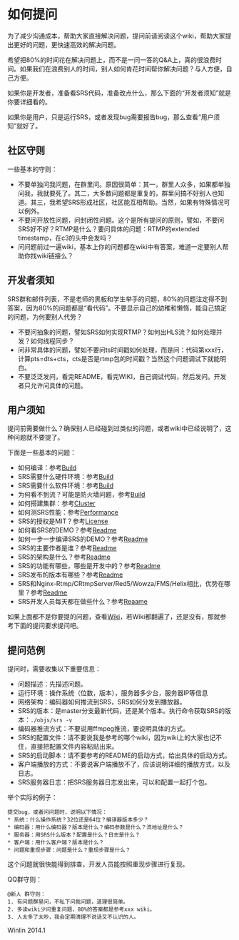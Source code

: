 # 如何提问

为了减少沟通成本，帮助大家直接解决问题，提问前请阅读这个wiki，帮助大家提出更好的问题，更快速高效的解决问题。

希望把80%的时间花在解决问题上，而不是一问一答的Q&A上，真的很浪费时间。如果我们在浪费别人的时间，别人如何肯花时间帮你解决问题？与人方便，自己方便。

如果你是开发者，准备看SRS代码，准备改点什么，那么下面的“开发者须知”就是你要详细看的。

如果你是用户，只是运行SRS，或者发现bug需要报告bug，那么查看“用户须知”就好了。

## 社区守则

一些基本的守则：
* 不要单独问我问题，在群里问。原因很简单：其一，群里人众多，如果都单独问我，我就要死了。其二，大多数问题都是重复的，群里问搞不好别人也知道。其三，我希望SRS形成社区，社区能互相帮助。当然，如果有特殊情况可以例外。
* 不要问开放性问题，问封闭性问题。这个是所有提问的原则，譬如，不要问SRS好不好？RTMP是什么？要问具体的问题：RTMP的extended timestamp，在c3的头中会发吗？
* 问问题前过一遍wiki，基本上你的问题都在wiki中有答案，难道一定要别人帮助你找wiki链接么？

## 开发者须知

SRS群和邮件列表，不是老师的黑板和学生举手的问题，80%的问题注定得不到答案，因为80%的问题都是“看代码”。不要显示自己的幼稚和懒惰，能自己搞定的问题，为何要别人代劳？

* 不要问抽象的问题，譬如SRS如何实现RTMP？如何出HLS流？如何处理并发？如何线程同步？
* 问非常具体的问题，譬如不要问ts时间戳如何处理，而是问：代码第xxx行，计算pts=dts+cts，cts是否是rtmp包的时间戳？当然这个问题调试下就能明白。
* 不要泛泛发问，看完README，看完WIKI，自己调试代码，然后发问。开发者只允许问具体的问题。

## 用户须知

提问前需要做什么？确保别人已经碰到过类似的问题，或者wiki中已经说明了，这种问题就不要提了。

下面是一些基本的问题：

* 如何编译：参考[Build](https://github.com/winlinvip/simple-rtmp-server/wiki/Build)
* SRS需要什么硬件环境：参考[Build](https://github.com/winlinvip/simple-rtmp-server/wiki/Build)
* SRS需要什么软件环境：参考[Build](https://github.com/winlinvip/simple-rtmp-server/wiki/Build)
* 为何看不到流？可能是防火墙问题，参考[Build](https://github.com/winlinvip/simple-rtmp-server/wiki/Build)
* 如何搭建集群：参考[Cluster](https://github.com/winlinvip/simple-rtmp-server/wiki/Cluster)
* 如何测SRS性能：参考[Performance](https://github.com/winlinvip/simple-rtmp-server/wiki/Performance)
* SRS的授权是MIT？参考[License](https://github.com/winlinvip/simple-rtmp-server/blob/master/LICENSE)
* 如何看SRS的DEMO？参考[Readme](https://github.com/winlinvip/simple-rtmp-server#usagesimple)
* 如何一步一步编译SRS的DEMO？参考[Readme](https://github.com/winlinvip/simple-rtmp-server#usagedetail)
* SRS的主要作者是谁？参考[Readme](https://github.com/winlinvip/simple-rtmp-server#authors)
* SRS的架构是什么？参考[Readme](https://github.com/winlinvip/simple-rtmp-server#architecture)
* SRS的功能有哪些，哪些是开发中的？参考[Readme](https://github.com/winlinvip/simple-rtmp-server#summary)
* SRS发布的版本有哪些？参考[Readme](https://github.com/winlinvip/simple-rtmp-server#releases)
* SRS和Nginx-Rtmp/CRtmpServer/Red5/Wowza/FMS/Helix相比，优势在哪里？参考[Readme](https://github.com/winlinvip/simple-rtmp-server#compare)
* SRS开发人员每天都在做些什么？参考[Reaame](https://github.com/winlinvip/simple-rtmp-server#history)

如果上面都不是你要提的问题，查看[Wiki](https://github.com/winlinvip/simple-rtmp-server/wiki)，若Wiki都翻遍了，还是没有，那就参考下面的提问要求提问吧。

## 提问范例

提问时，需要收集以下重要信息：
* 问题描述：先描述问题。
* 运行环境：操作系统（位数，版本），服务器多少台，服务器IP等信息
* 网络架构：编码器如何推流到SRS，SRS如何分发到播放器。
* SRS的版本：是master分支最新代码，还是某个版本。执行命令获取SRS的版本：`./objs/srs -v`
* 编码器推流方式：不要说用ffmpeg推流，要说明具体的方式。
* SRS的配置文件：请不要说我是参考的哪个wiki，因为wiki上的大家也记不住，直接把配置文件内容粘贴出来。
* SRS的启动脚本：请不要参考的README的启动方式，给出具体的启动方式。
* 客户端播放的方式：不要说客户端播放不了，应该说明详细的播放方式，以及日志。
* SRS服务器日志：把SRS服务器日志发出来，可以和配置一起打个包。

举个实际的例子：

    提交bug，或者问问题时，说明以下情况：
    * 系统：什么操作系统？32位还是64位？编译器版本多少？
    * 编码器：用什么编码器？版本是什么？编码参数是什么？流地址是什么？
    * 服务器：用SRS什么版本？配置是什么？日志是什么？
    * 客户端：用什么客户端？版本是什么？
    * 问题和重现步骤：问题是什么？重现步骤是什么？

这个问题就很快能得到排查，开发人员能按照重现步骤进行复现。

QQ群守则：

```
@新人 群守则：
1. 有问题群里问，不私下问我问题，道理很简单。
2. 多读wiki少问重复问题，80%的答案都是参考xxx wiki。
3. 人太多了太吵，我会定期清理不说话又不认识的人。
```

Winlin 2014.1
